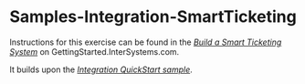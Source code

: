 # Samples-Integration-SmartTicketing
Instructions for this exercise can be found in the *[Build a Smart Ticketing System](https://gettingstarted.intersystems.com/interoperability/red-lights-part-2)* on GettingStarted.InterSystems.com.

It builds upon the *[Integration QuickStart sample](https://github.com/intersystems/Samples-Integration-RedLights)*.  
